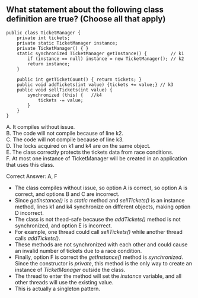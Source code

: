 ## What statement about the following class definition are true? (Choose all that apply)

```
public class TicketManager {
    private int tickets;
    private static TicketManager instance;
    private TicketManager() { }
    static synchronized TicketManager getInstance() {         // k1
        if (instance == null) instance = new TicketManager(); // k2
        return instance;
    }
    
    public int getTicketCount() { return tickets; }
    public void addTickets(int value) {tickets += value;} // k3
    public void sellTickets(int value) {
        synchronized (this) {   //k4
            tickets -= value;
        }
    }
}
```


A. It compiles without issue.   <br>
B. The code will not compile because of line k2. <br>
C. The code will not compile because of line k3.    <br>
D. The locks acquired on k1 and k4 are on the same object.  <br>
E. The class correctly protects the tickets data from race conditions. <br>
F. At most one instance of TicketManager will be created in an application that uses this class. <br>

Correct Answer: A, F

- The class compiles without issue, so option A is correct, so option A is correct, and options B and C are incorrect.
- Since *getInstance()* is a *static* method and *sellTickets()* is an instance method, lines k1 and k4 synchronize on 
  different objects, making option D incorrect.
- The class is not thead-safe because the *addTickets()* method is not synchronized, and option E is incorrect.
- For example, one thread could call *sellTickets()* while another thread calls *addTickets()*. 
- These methods are not synchronized with each other and could cause an invalid number of tickets due to a race condition.
- Finally, option F is correct the *getInstance()* method is *synchronized*. Since the constructor is *private*, this method
  is the only way to create an instance of *TicketManager* outside the class.
- The thread to enter the method will set the *instance* variable, and all other threads will use the existing value.
- This is actually a singleton pattern.
